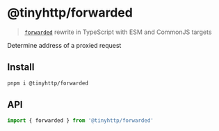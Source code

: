 # @tinyhttp/forwarded

> [`forwarded`](https://github.com/jshttp/forwarded) rewrite in TypeScript with ESM and CommonJS targets

Determine address of a proxied request

## Install

```sh
pnpm i @tinyhttp/forwarded
```

## API

```ts
import { forwarded } from '@tinyhttp/forwarded'
```
